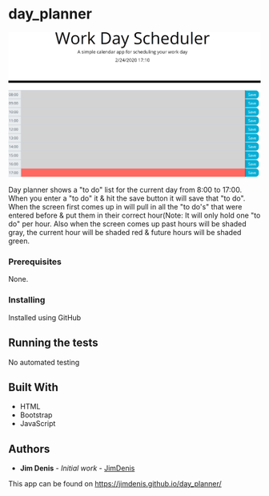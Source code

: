 # day_planner

![Alt text](day_planner.png)

Day planner shows a "to do" list for the current day from 8:00 to 17:00. When you enter a "to do" it & hit the save button it will save that "to do". When the screen first comes up in will pull in all the "to do's" that were entered before & put them in their correct hour(Note: It will only hold one "to do" per hour. Also when the screen comes up past hours will be shaded gray, the current hour will be shaded red & future hours will be shaded green.

### Prerequisites

None.

### Installing

Installed using GitHub

## Running the tests

No automated testing

## Built With

-   HTML
-   Bootstrap
-   JavaScript

## Authors

-   **Jim Denis** - _Initial work_ - [JimDenis](https://github.com/JimDenis)

This app can be found on https://jimdenis.github.io/day_planner/
